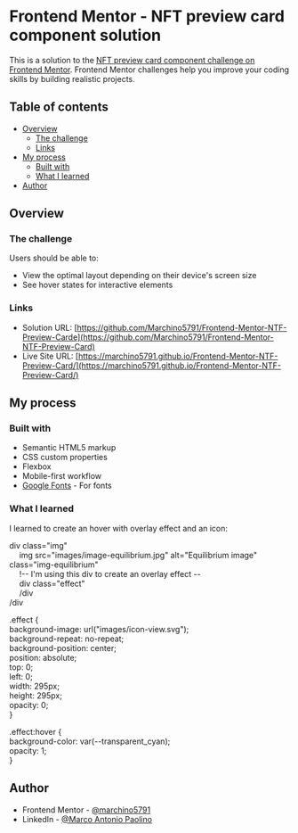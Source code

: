 # Frontend Mentor - NFT preview card component solution

This is a solution to the [NFT preview card component challenge on Frontend Mentor](https://www.frontendmentor.io/challenges/nft-preview-card-component-SbdUL_w0U). Frontend Mentor challenges help you improve your coding skills by building realistic projects. 

## Table of contents

- [Overview](#overview)
  - [The challenge](#the-challenge)
  - [Links](#links)
- [My process](#my-process)
  - [Built with](#built-with)
  - [What I learned](#what-i-learned)
- [Author](#author)

## Overview

### The challenge

Users should be able to:

- View the optimal layout depending on their device's screen size
- See hover states for interactive elements

### Links

- Solution URL: [https://github.com/Marchino5791/Frontend-Mentor-NTF-Preview-Carde](https://github.com/Marchino5791/Frontend-Mentor-NTF-Preview-Card)
- Live Site URL: [https://marchino5791.github.io/Frontend-Mentor-NTF-Preview-Card/](https://marchino5791.github.io/Frontend-Mentor-NTF-Preview-Card/)

## My process

### Built with

- Semantic HTML5 markup
- CSS custom properties
- Flexbox
- Mobile-first workflow
- [Google Fonts](https://fonts.google.com/) - For fonts

### What I learned

I learned to create an hover with overlay effect and an icon:

div class="img" <br />
&emsp;      img src="images/image-equilibrium.jpg" alt="Equilibrium image" class="img-equilibrium" <br />
&emsp;        !-- I'm using this div to create an overlay effect -- <br />
&emsp;        div class="effect" <br />
&emsp;        /div <br />
 /div <br />

.effect { <br />
  background-image: url("images/icon-view.svg");  <br />
  background-repeat: no-repeat; <br />
  background-position: center; <br />
  position: absolute; <br />
  top: 0; <br />
  left: 0; <br />
  width: 295px; <br />
  height: 295px; <br />
  opacity: 0; <br />
} <br />

.effect:hover { <br />
  background-color: var(--transparent_cyan); <br />
  opacity: 1; <br />
} <br />

## Author

- Frontend Mentor - [@marchino5791](https://www.frontendmentor.io/profile/marchino5791)
- LinkedIn - [@Marco Antonio Paolino](https://www.linkedin.com/in/marco-paolino/)
